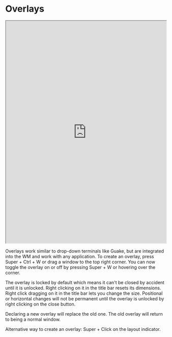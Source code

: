 # Overlays

<div align="center">
    <iframe width="100%" height="700px" src="https://www.youtube.com/embed/T40cfbBVBQw" frameborder="10" allow="accelerometer; autoplay; encrypted-media; gyroscope; picture-in-picture" allowfullscreen></iframe>
</div>

Overlays work similar to drop-down terminals like Guake, but are integrated
into the WM and work with any application. To create an overlay, press Super +
Ctrl + W or drag a window to the top right corner. You can now toggle the
overlay on or off by pressing Super + W or hovering over the corner.

The overlay is locked by default which means it can't be closed by accident
until it is unlocked. Right clicking on it in the title bar resets its
dimensions. Right click dragging on it in the title bar lets you change the
size. Positional or horizontal changes will not be permanent until the overlay
is unlocked by right clicking on the close button.

Declaring a new overlay will replace the old one. The old overlay will return
to being a normal window.

Alternative way to create an overlay: Super + Click on the layout indicator.
